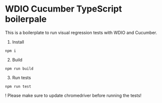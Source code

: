 # WDIO Cucumber TypeScript boilerpale

This is a boilerplate to run visual regression tests with WDIO and Cucumber.

1. Install
```
npm i
```
2. Build
```
npm run build
```
3. Run tests
```
npm run test
```
! Please make sure to update chromedriver before running the tests!

